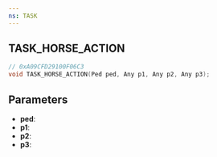 ```yaml
---
ns: TASK
---
```

## TASK_HORSE_ACTION

```c
// 0xA09CFD29100F06C3
void TASK_HORSE_ACTION(Ped ped, Any p1, Any p2, Any p3);
```

## Parameters
* **ped**:
* **p1**:
* **p2**:
* **p3**:
